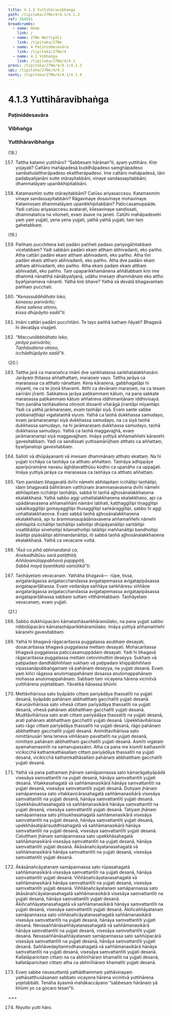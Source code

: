 ```yaml
---
title: 4.1.3 Yuttihāravibhaṅga
path: /tipitaka/27Ne/4/4.1/4.1.3
ref: 269581
breadcrumbs:
  - name: Home
    link: /
  - name: 27Ne Nettipāḷi
    link: /tipitaka/27Ne
  - name: 4 Paṭiniddesavāra
    link: /tipitaka/27Ne/4
  - name: 4.1 Vibhaṅga
    link: /tipitaka/27Ne/4/4.1
prevL: /tipitaka/27Ne/4/4.1/4.1.2
upL: /tipitaka/27Ne/4/4.1
nextL: /tipitaka/27Ne/4/4.1/4.1.4
---
```


# 4.1.3 Yuttihāravibhaṅga

### Paṭiniddesavāra

### Vibhaṅga

### Yuttihāravibhaṅga

(18.)

157. Tattha katamo yuttihāro? “Sabbesaṃ hārānan”ti, ayaṃ yuttihāro. Kiṃ yojayati? Cattāro mahāpadesā buddhāpadeso saṃghāpadeso sambahulattherāpadeso ekattherāpadeso. Ime cattāro mahāpadesā, tāni padabyañjanāni sutte otārayitabbāni, vinaye sandassayitabbāni, dhammatāyaṃ upanikkhipitabbāni.

158. Katamasmiṃ sutte otārayitabbāni? Catūsu ariyasaccesu. Katamasmiṃ vinaye sandassayitabbāni? Rāgavinaye dosavinaye mohavinaye. Katamissaṃ dhammatāyaṃ upanikkhipitabbāni? Paṭiccasamuppāde. Yadi catūsu ariyasaccesu avatarati, kilesavinaye sandissati, dhammatañca na vilometi, evaṃ āsave na janeti. Catūhi mahāpadesehi yaṃ yaṃ yujjati, yena yena yujjati, yathā yathā yujjati, taṃ taṃ gahetabbaṃ.

(19.)

159. Pañhaṃ pucchitena kati padāni pañheti padaso pariyogāhitabbaṃ vicetabbaṃ? Yadi sabbāni padāni ekaṃ atthaṃ abhivadanti, eko pañho. Atha cattāri padāni ekaṃ atthaṃ abhivadanti, eko pañho. Atha tīṇi padāni ekaṃ atthaṃ abhivadanti, eko pañho. Atha dve padāni ekaṃ atthaṃ abhivadanti, eko pañho. Atha ekaṃ padaṃ ekaṃ atthaṃ abhivadati, eko pañho. Taṃ upaparikkhamānena aññātabbaṃ kiṃ ime dhammā nānatthā nānābyañjanā, udāhu imesaṃ dhammānaṃ eko attho byañjanameva nānanti. Yathā kiṃ bhave? Yathā sā devatā bhagavantaṃ pañhaṃ pucchati.

160. _“Kenassubbhāhato loko,_  
_kenassu parivārito;_  
_Kena sallena otiṇṇo,_  
_kissa dhūpāyito sadā”ti._  


161. Imāni cattāri padāni pucchitāni. Te tayo pañhā kathaṃ ñāyati? Bhagavā hi devatāya visajjeti.

162. _“Maccunābbhāhato loko,_  
_jarāya parivārito;_  
_Taṇhāsallena otiṇṇo,_  
_icchādhūpāyito sadā”ti._  


(20.)

163. Tattha jarā ca maraṇañca imāni dve saṅkhatassa saṅkhatalakkhaṇāni. Jarāyaṃ ṭhitassa aññathattaṃ, maraṇaṃ vayo. Tattha jarāya ca maraṇassa ca atthato nānattaṃ. Kena kāraṇena, gabbhagatāpi hi mīyanti, na ca te jiṇṇā bhavanti. Atthi ca devānaṃ maraṇaṃ, na ca tesaṃ sarīrāni jīranti. Sakkateva jarāya paṭikammaṃ kātuṃ, na pana sakkate maraṇassa paṭikammaṃ kātuṃ aññatreva iddhimantānaṃ iddhivisayā. Yaṃ panāha taṇhāsallena otiṇṇoti dissanti vītarāgā jīrantāpi mīyantāpi. Yadi ca yathā jarāmaraṇaṃ, evaṃ taṇhāpi siyā. Evaṃ sante sabbe yobbanaṭṭhāpi vigatataṇhā siyuṃ. Yathā ca taṇhā dukkhassa samudayo, evaṃ jarāmaraṇampi siyā dukkhassa samudayo, na ca siyā taṇhā dukkhassa samudayo, na hi jarāmaraṇaṃ dukkhassa samudayo, taṇhā dukkhassa samudayo. Yathā ca taṇhā maggavajjhā, evaṃ jarāmaraṇampi siyā maggavajjhaṃ. Imāya yuttiyā aññamaññehi kāraṇehi gavesitabbaṃ. Yadi ca sandissati yuttisamārūḷhaṃ atthato ca aññattaṃ, byañjanatopi gavesitabbaṃ.

164. Salloti vā dhūpāyananti vā imesaṃ dhammānaṃ atthato ekattaṃ. Na hi yujjati icchāya ca taṇhāya ca atthato aññattaṃ. Taṇhāya adhippāye aparipūramāne navasu āghātavatthūsu kodho ca upanāho ca uppajjati. Imāya yuttiyā jarāya ca maraṇassa ca taṇhāya ca atthato aññattaṃ.

165. Yaṃ panidaṃ bhagavatā dvīhi nāmehi abhilapitaṃ icchātipi taṇhātipi, idaṃ bhagavatā bāhirānaṃ vatthūnaṃ ārammaṇavasena dvīhi nāmehi abhilapitaṃ icchātipi taṇhātipi, sabbā hi taṇhā ajjhosānalakkhaṇena ekalakkhaṇā. Yathā sabbo aggi uṇhattalakkhaṇena ekalakkhaṇo, api ca upādānavasena aññamaññāni nāmāni labhati, kaṭṭhaggītipi tiṇaggītipi sakalikaggītipi gomayaggītipi thusaggītipi saṅkāraggītipi, sabbo hi aggi uṇhattalakkhaṇova. Evaṃ sabbā taṇhā ajjhosānalakkhaṇena ekalakkhaṇā, api tu ārammaṇaupādānavasena aññamaññehi nāmehi abhilapitā icchāitipi taṇhāitipi salloitipi dhūpāyanāitipi saritāitipi visattikāitipi sinehoitipi kilamathoitipi latāitipi maññanāitipi bandhoitipi āsāitipi pipāsāitipi abhinandanāitipi, iti sabbā taṇhā ajjhosānalakkhaṇena ekalakkhaṇā. Yathā ca vevacane vuttā.

166. _“Āsā ca pihā abhinandanā ca,_  
_Anekadhātūsu sarā patiṭṭhitā;_  
_Aññāṇamūlappabhavā pajappitā,_  
_Sabbā mayā byantikatā samūlikā”ti._  


167. Taṇhāyetaṃ vevacanaṃ. Yathāha bhagavā—  rūpe, tissa, avigatarāgassa avigatacchandassa avigatapemassa avigatapipāsassa avigatapariḷāhassa. Evaṃ vedanāya saññāya saṅkhāresu viññāṇe avigatarāgassa avigatacchandassa avigatapemassa avigatapipāsassa avigatapariḷāhassa sabbaṃ suttaṃ vitthāretabbaṃ. Taṇhāyetaṃ vevacanaṃ, evaṃ yujjati.

(21.)

168. Sabbo dukkhūpacāro kāmataṇhāsaṅkhāramūlako, na pana yujjati sabbo nibbidūpacāro kāmataṇhāparikkhāramūlako. Imāya yuttiyā aññamaññehi kāraṇehi gavesitabbaṃ.

169. Yathā hi bhagavā rāgacaritassa puggalassa asubhaṃ desayati, dosacaritassa bhagavā puggalassa mettaṃ desayati. Mohacaritassa bhagavā puggalassa paṭiccasamuppādaṃ desayati. Yadi hi bhagavā rāgacaritassa puggalassa mettaṃ cetovimuttiṃ deseyya. Sukhaṃ vā paṭipadaṃ dandhābhiññaṃ sukhaṃ vā paṭipadaṃ khippābhiññaṃ vipassanāpubbaṅgamaṃ vā pahānaṃ deseyya, na yujjati desanā. Evaṃ yaṃ kiñci rāgassa anulomappahānaṃ dosassa anulomappahānaṃ mohassa anulomappahānaṃ. Sabbaṃ taṃ vicayena hārena vicinitvā yuttihārena yojetabbaṃ. Yāvatikā ñāṇassa bhūmi.

170. Mettāvihārissa sato byāpādo cittaṃ pariyādāya ṭhassatīti na yujjati desanā, byāpādo pahānaṃ abbhatthaṃ gacchatīti yujjati desanā. Karuṇāvihārissa sato vihesā cittaṃ pariyādāya ṭhassatīti na yujjati desanā, vihesā pahānaṃ abbhatthaṃ gacchatīti yujjati desanā. Muditāvihārissa sato arati cittaṃ pariyādāya ṭhassatīti na yujjati desanā, arati pahānaṃ abbhatthaṃ gacchatīti yujjati desanā. Upekkhāvihārissa sato rāgo cittaṃ pariyādāya ṭhassatīti na yujjati desanā, rāgo pahānaṃ abbhatthaṃ gacchatīti yujjati desanā. Animittavihārissa sato nimittānusārī tena teneva viññāṇaṃ pavattatīti na yujjati desanā, nimittaṃ pahānaṃ abbhatthaṃ gacchatīti yujjati desanā. Asmīti vigataṃ ayamahamasmīti na samanupassāmi. Atha ca pana me kismīti kathasmīti vicikicchā kathaṃkathāsallaṃ cittaṃ pariyādāya ṭhassatīti na yujjati desanā, vicikicchā kathaṃkathāsallaṃ pahānaṃ abbhatthaṃ gacchatīti yujjati desanā.

171. Yathā vā pana paṭhamaṃ jhānaṃ samāpannassa sato kāmarāgabyāpādā visesāya saṃvattantīti na yujjati desanā, hānāya saṃvattantīti yujjati desanā. Vitakkasahagatā vā saññāmanasikārā hānāya saṃvattantīti na yujjati desanā, visesāya saṃvattantīti yujjati desanā. Dutiyaṃ jhānaṃ samāpannassa sato vitakkavicārasahagatā saññāmanasikārā visesāya saṃvattantīti na yujjati desanā, hānāya saṃvattantīti yujjati desanā. Upekkhāsukhasahagatā vā saññāmanasikārā hānāya saṃvattantīti na yujjati desanā, visesāya saṃvattantīti yujjati desanā. Tatiyaṃ jhānaṃ samāpannassa sato pītisukhasahagatā saññāmanasikārā visesāya saṃvattantīti na yujjati desanā, hānāya saṃvattantīti yujjati desanā, upekkhāsatipārisuddhisahagatā vā saññāmanasikārā hānāya saṃvattantīti na yujjati desanā, visesāya saṃvattantīti yujjati desanā. Catutthaṃ jhānaṃ samāpannassa sato upekkhāsahagatā saññāmanasikārā visesāya saṃvattantīti na yujjati desanā, hānāya saṃvattantīti yujjati desanā. Ākāsānañcāyatanasahagatā vā saññāmanasikārā hānāya saṃvattantīti na yujjati desanā, visesāya saṃvattantīti yujjati desanā.

172. Ākāsānañcāyatanaṃ samāpannassa sato rūpasahagatā saññāmanasikārā visesāya saṃvattantīti na yujjati desanā, hānāya saṃvattantīti yujjati desanā. Viññāṇañcāyatanasahagatā vā saññāmanasikārā hānāya saṃvattantīti na yujjati desanā, visesāya saṃvattantīti yujjati desanā. Viññāṇañcāyatanaṃ samāpannassa sato ākāsānañcāyatanasahagatā saññāmanasikārā visesāya saṃvattantīti na yujjati desanā, hānāya saṃvattantīti yujjati desanā. Ākiñcaññāyatanasahagatā vā saññāmanasikārā hānāya saṃvattantīti na yujjati desanā, visesāya saṃvattantīti yujjati desanā. Ākiñcaññāyatanaṃ samāpannassa sato viññāṇañcāyatanasahagatā saññāmanasikārā visesāya saṃvattantīti na yujjati desanā, hānāya saṃvattantīti yujjati desanā. Nevasaññānāsaññāyatanasahagatā vā saññāmanasikārā hānāya saṃvattantīti na yujjati desanā, visesāya saṃvattantīti yujjati desanā. Nevasaññānāsaññāyatanaṃ samāpannassa sato saññūpacārā visesāya saṃvattantīti na yujjati desanā, hānāya saṃvattantīti yujjati desanā. Saññāvedayitanirodhasahagatā vā saññāmanasikārā hānāya saṃvattantīti na yujjati desanā, visesāya saṃvattantīti yujjati desanā. Kallatāparicitaṃ cittaṃ na ca abhinīhāraṃ khamatīti na yujjati desanā, kallatāparicitaṃ cittaṃ atha ca abhinīhāraṃ khamatīti yujjati desanā.

173. Evaṃ sabbe navasuttantā yathādhammaṃ yathāvinayaṃ yathāsatthusāsanaṃ sabbato vicayena hārena vicinitvā yuttihārena yojetabbāti. Tenāha āyasmā mahākaccāyano “sabbesaṃ hārānaṃ yā bhūmi yo ca gocaro tesan”ti.

===

174. Niyutto yutti hāro.




